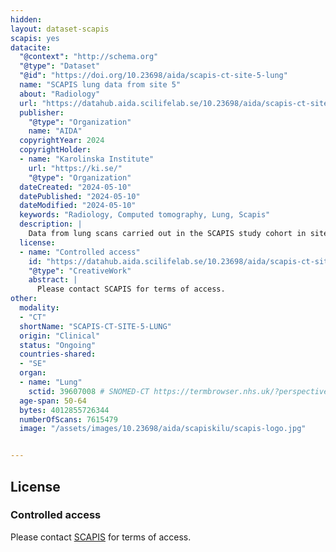 ```yaml
---
hidden: 
layout: dataset-scapis
scapis: yes
datacite:
  "@context": "http://schema.org"
  "@type": "Dataset"
  "@id": "https://doi.org/10.23698/aida/scapis-ct-site-5-lung"
  name: "SCAPIS lung data from site 5"
  about: "Radiology"
  url: "https://datahub.aida.scilifelab.se/10.23698/aida/scapis-ct-site-5-lung"
  publisher:
    "@type": "Organization"
    name: "AIDA"
  copyrightYear: 2024
  copyrightHolder:
  - name: "Karolinska Institute"
    url: "https://ki.se/"
    "@type": "Organization"
  dateCreated: "2024-05-10"
  datePublished: "2024-05-10"
  dateModified: "2024-05-10"
  keywords: "Radiology, Computed tomography, Lung, Scapis"
  description: |
    Data from lung scans carried out in the SCAPIS study cohort in site 5. SCAPIS has recruited 25000 men and women aged 50 to 64 years with detailed imaging and functional analyses of cardiovascular and pulmonary systems. The data was collected at six university hospitals in Sweden (Uppsala, Umeå, Linköping, Malmö/Lund, Gothenburg and Stockholm).   
  license:
  - name: "Controlled access"
    id: "https://datahub.aida.scilifelab.se/10.23698/aida/scapis-ct-site-5-lung#controlled-access"
    "@type": "CreativeWork"
    abstract: |
      Please contact SCAPIS for terms of access.
other:
  modality:
  - "CT"
  shortName: "SCAPIS-CT-SITE-5-LUNG"
  origin: "Clinical"
  status: "Ongoing"
  countries-shared:
  - "SE"
  organ:
  - name: "Lung"
    sctid: 39607008 # SNOMED-CT https://termbrowser.nhs.uk/?perspective=full&conceptId1=39607008&edition=uk-edition&release=v20240731&server=https://termbrowser.nhs.uk/sct-browser-api/snomed&langRefset=999000681000001101,999001251000000103
  age-span: 50-64
  bytes: 4012855726344
  numberOfScans: 7615479
  image: "/assets/images/10.23698/aida/scapiskilu/scapis-logo.jpg"


---
```

## License
### Controlled access
Please contact [SCAPIS](/datasets/scapis/#access) for terms of access.
